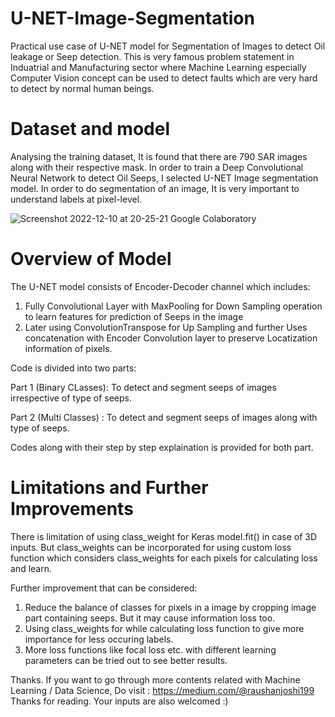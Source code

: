 # U-NET-Image-Segmentation
Practical use case of U-NET model for Segmentation of Images to detect Oil leakage or Seep detection.
This is very famous problem statement in Induatrial and Manufacturing sector where Machine Learning especially 
Computer Vision concept can be used to detect faults which are very hard to detect by normal human beings.



# Dataset and model
Analysing the training dataset, It is found that there are 790 SAR images along with their respective mask.
In order to train a Deep Convolutional Neural Network to detect Oil Seeps, I selected U-NET Image segmentation
model. In order to do segmentation of an image, It is very important to understand labels at pixel-level.


![Screenshot 2022-12-10 at 20-25-21 Google Colaboratory](https://user-images.githubusercontent.com/26542431/215565844-81598d12-6cf3-4592-9ba4-c9637e67b4db.png)


# Overview of Model

The U-NET model consists of Encoder-Decoder channel which includes:
  1. Fully Convolutional Layer with MaxPooling for Down Sampling operation to learn features
     for prediction of Seeps in the image
  2. Later using ConvolutionTranspose for Up Sampling and further Uses concatenation 
     with Encoder Convolution layer to preserve Locatization information of pixels. 

Code is divided into two parts:

Part 1 (Binary CLasses): To detect and segment seeps of images irrespective of type of seeps.

Part 2 (Multi Classes) : To detect and segment seeps of images along with type of seeps. 

Codes along with their step by step explaination is provided for both part.

# Limitations and Further Improvements
There is limitation of using class_weight for Keras model.fit() in case of 3D inputs.
But class_weights can be incorporated for using custom loss function which considers class_weights for each pixels for
calculating loss and learn.

Further improvement that can be considered:
1. Reduce the balance of classes for pixels in a image by cropping image part containing seeps. But it may 
   cause information loss too.
2. Using class_weights for while calculating loss function to give more importance for less occuring labels.
3. More loss functions like focal loss etc. with different learning parameters can be tried out to see better results.

Thanks.
If you want to go through more contents related with Machine Learning / Data Science, Do visit : https://medium.com/@raushanjoshi199
Thanks for reading.
Your inputs are also welcomed :)
